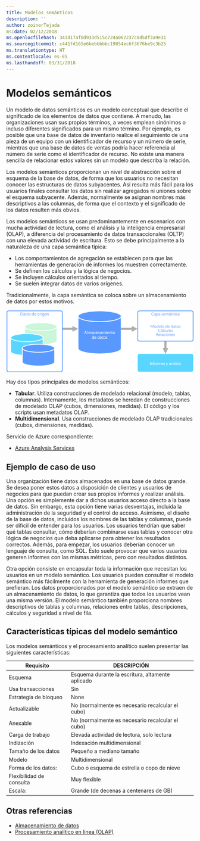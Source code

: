 ```yaml
---
title: Modelos semánticos
description: ''
author: zoinerTejada
ms:date: 02/12/2018
ms.openlocfilehash: 343d17af0d933d515c724a062237c8d5df3a9e31
ms.sourcegitcommit: c441fd165e6bebbbbbc19854ec6f3676be9c3b25
ms.translationtype: HT
ms.contentlocale: es-ES
ms.lasthandoff: 03/31/2018
---
```

# <a name="semantic-modeling"></a>Modelos semánticos

Un modelo de datos semánticos es un modelo conceptual que describe el significado de los elementos de datos que contiene. A menudo, las organizaciones usan sus propios términos, a veces emplean sinónimos o incluso diferentes significados para un mismo término. Por ejemplo, es posible que una base de datos de inventario realice el seguimiento de una pieza de un equipo con un identificador de recurso y un número de serie, mientras que una base de datos de ventas podría hacer referencia al número de serie como el identificador de recurso. No existe una manera sencilla de relacionar estos valores sin un modelo que describa la relación. 

Los modelos semánticos proporcionan un nivel de abstracción sobre el esquema de la base de datos, de forma que los usuarios no necesitan conocer las estructuras de datos subyacentes. Así resulta más fácil para los usuarios finales consultar los datos sin realizar agregados ni uniones sobre el esquema subyacente. Además, normalmente se asignan nombres más descriptivos a las columnas, de forma que el contexto y el significado de los datos resulten más obvios.

Los modelos semánticos se usan predominantemente en escenarios con mucha actividad de lectura, como el análisis y la inteligencia empresarial (OLAP), a diferencia del procesamiento de datos transaccionales (OLTP) con una elevada actividad de escritura. Esto se debe principalmente a la naturaleza de una capa semántica típica:

- Los comportamientos de agregación se establecen para que las herramientas de generación de informes los muestren correctamente.
- Se definen los cálculos y la lógica de negocios.
- Se incluyen cálculos orientados al tiempo.
- Se suelen integrar datos de varios orígenes. 

Tradicionalmente, la capa semántica se coloca sobre un almacenamiento de datos por estos motivos.

![Diagrama de ejemplo de una capa semántica entre un almacenamiento de datos y una herramienta de generación de informes](./images/semantic-modeling.png)

Hay dos tipos principales de modelos semánticos:

* **Tabular**. Utiliza construcciones de modelado relacional (modelo, tablas, columnas). Internamente, los metadatos se heredan de construcciones de modelado OLAP (cubos, dimensiones, medidas). El código y los scripts usan metadatos OLAP.
* **Multidimensional**. Usa construcciones de modelado OLAP tradicionales (cubos, dimensiones, medidas).

Servicio de Azure correspondiente:
- [Azure Analysis Services](https://azure.microsoft.com/services/analysis-services/)

## <a name="example-use-case"></a>Ejemplo de caso de uso

Una organización tiene datos almacenados en una base de datos grande. Se desea poner estos datos a disposición de clientes y usuarios de negocios para que puedan crear sus propios informes y realizar análisis. Una opción es simplemente dar a dichos usuarios acceso directo a la base de datos. Sin embargo, esta opción tiene varias desventajas, incluida la administración de la seguridad y el control de acceso. Asimismo, el diseño de la base de datos, incluidos los nombres de las tablas y columnas, puede ser difícil de entender para los usuarios. Los usuarios tendrían que saber qué tablas consultar, cómo deberían combinarse esas tablas y conocer otra lógica de negocios que deba aplicarse para obtener los resultados correctos. Además, para empezar, los usuarios deberían conocer un lenguaje de consulta, como SQL. Esto suele provocar que varios usuarios generen informes con las mismas métricas, pero con resultados distintos.

Otra opción consiste en encapsular toda la información que necesitan los usuarios en un modelo semántico. Los usuarios pueden consultar el modelo semántico más fácilmente con la herramienta de generación informes que prefieran. Los datos proporcionados por el modelo semántico se extraen de un almacenamiento de datos, lo que garantiza que todos los usuarios vean una misma versión. El modelo semántico también proporciona nombres descriptivos de tablas y columnas, relaciones entre tablas, descripciones, cálculos y seguridad a nivel de fila.

## <a name="typical-traits-of-semantic-modeling"></a>Características típicas del modelo semántico

Los modelos semánticos y el procesamiento analítico suelen presentar las siguientes características:

| Requisito | DESCRIPCIÓN |
| --- | --- |
| Esquema | Esquema durante la escritura, altamente aplicado|
| Usa transacciones | Sin  |
| Estrategia de bloqueo | None |
| Actualizable | No (normalmente es necesario recalcular el cubo) |
| Anexable | No (normalmente es necesario recalcular el cubo) |
| Carga de trabajo | Elevada actividad de lectura, solo lectura |
| Indización | Indexación multidimensional |
| Tamaño de los datos | Pequeño a mediano tamaño |
| Modelo | Multidimensional |
| Forma de los datos:| Cubo o esquema de estrella o copo de nieve |
| Flexibilidad de consulta | Muy flexible |
| Escala: | Grande (de decenas a centenares de GB) |

## <a name="see-also"></a>Otras referencias

- [Almacenamiento de datos](../scenarios/data-warehousing.md)
- [Procesamiento analítico en línea (OLAP)](../scenarios/online-analytical-processing.md)
